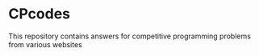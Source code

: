 # CPcodes
This repository contains answers for competitive programming problems from various websites
